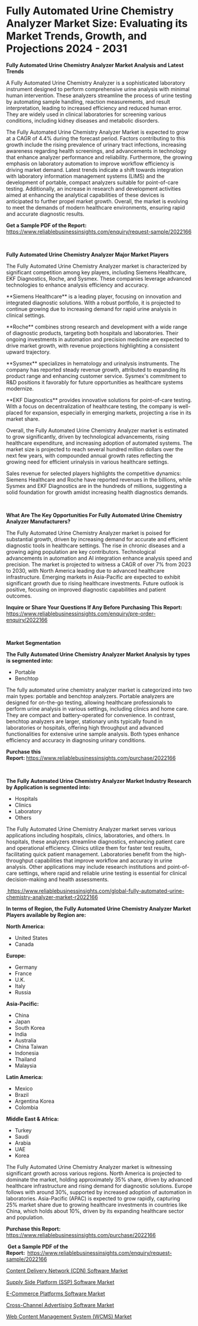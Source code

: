 <p><h1>Fully Automated Urine Chemistry Analyzer Market Size: Evaluating its Market Trends, Growth, and Projections 2024 - 2031</h1></p><p><strong>Fully Automated Urine Chemistry Analyzer Market Analysis and Latest Trends</strong></p>
<p><p>A Fully Automated Urine Chemistry Analyzer is a sophisticated laboratory instrument designed to perform comprehensive urine analysis with minimal human intervention. These analyzers streamline the process of urine testing by automating sample handling, reaction measurements, and result interpretation, leading to increased efficiency and reduced human error. They are widely used in clinical laboratories for screening various conditions, including kidney diseases and metabolic disorders.</p><p>The Fully Automated Urine Chemistry Analyzer Market is expected to grow at a CAGR of 4.4% during the forecast period. Factors contributing to this growth include the rising prevalence of urinary tract infections, increasing awareness regarding health screenings, and advancements in technology that enhance analyzer performance and reliability. Furthermore, the growing emphasis on laboratory automation to improve workflow efficiency is driving market demand. Latest trends indicate a shift towards integration with laboratory information management systems (LIMS) and the development of portable, compact analyzers suitable for point-of-care testing. Additionally, an increase in research and development activities aimed at enhancing the analytical capabilities of these devices is anticipated to further propel market growth. Overall, the market is evolving to meet the demands of modern healthcare environments, ensuring rapid and accurate diagnostic results.</p></p>
<p><strong>Get a Sample PDF of the Report:&nbsp;</strong> <a href="https://www.reliablebusinessinsights.com/enquiry/request-sample/2022166?utm_campaign=1611&utm_medium=2&utm_source=Github&utm_content=ia&utm_term=28102024&utm_id=fully-automated-urine-chemistry-analyzer">https://www.reliablebusinessinsights.com/enquiry/request-sample/2022166</a></p>
<p>&nbsp;</p>
<p><strong>Fully Automated Urine Chemistry Analyzer Major Market Players</strong></p>
<p><p>The Fully Automated Urine Chemistry Analyzer market is characterized by significant competition among key players, including Siemens Healthcare, EKF Diagnostics, Roche, and Sysmex. These companies leverage advanced technologies to enhance analysis efficiency and accuracy.</p><p>**Siemens Healthcare** is a leading player, focusing on innovation and integrated diagnostic solutions. With a robust portfolio, it is projected to continue growing due to increasing demand for rapid urine analysis in clinical settings.</p><p>**Roche** combines strong research and development with a wide range of diagnostic products, targeting both hospitals and laboratories. Their ongoing investments in automation and precision medicine are expected to drive market growth, with revenue projections highlighting a consistent upward trajectory.</p><p>**Sysmex** specializes in hematology and urinalysis instruments. The company has reported steady revenue growth, attributed to expanding its product range and enhancing customer service. Sysmex's commitment to R&D positions it favorably for future opportunities as healthcare systems modernize.</p><p>**EKF Diagnostics** provides innovative solutions for point-of-care testing. With a focus on decentralization of healthcare testing, the company is well-placed for expansion, especially in emerging markets, projecting a rise in its market share.</p><p>Overall, the Fully Automated Urine Chemistry Analyzer market is estimated to grow significantly, driven by technological advancements, rising healthcare expenditure, and increasing adoption of automated systems. The market size is projected to reach several hundred million dollars over the next few years, with compounded annual growth rates reflecting the growing need for efficient urinalysis in various healthcare settings.</p><p>Sales revenue for selected players highlights the competitive dynamics: Siemens Healthcare and Roche have reported revenues in the billions, while Sysmex and EKF Diagnostics are in the hundreds of millions, suggesting a solid foundation for growth amidst increasing health diagnostics demands.</p></p>
<p>&nbsp;</p>
<p><strong>What Are The Key Opportunities For Fully Automated Urine Chemistry Analyzer Manufacturers?</strong></p>
<p><p>The Fully Automated Urine Chemistry Analyzer market is poised for substantial growth, driven by increasing demand for accurate and efficient diagnostic tools in healthcare settings. The rise in chronic diseases and a growing aging population are key contributors. Technological advancements in automation and AI integration enhance analysis speed and precision. The market is projected to witness a CAGR of over 7% from 2023 to 2030, with North America leading due to advanced healthcare infrastructure. Emerging markets in Asia-Pacific are expected to exhibit significant growth due to rising healthcare investments. Future outlook is positive, focusing on improved diagnostic capabilities and patient outcomes.</p></p>
<p><strong>Inquire or Share Your Questions If Any Before Purchasing This Report:</strong> <a href="https://www.reliablebusinessinsights.com/enquiry/pre-order-enquiry/2022166?utm_campaign=1611&utm_medium=2&utm_source=Github&utm_content=ia&utm_term=28102024&utm_id=fully-automated-urine-chemistry-analyzer">https://www.reliablebusinessinsights.com/enquiry/pre-order-enquiry/2022166</a></p>
<p>&nbsp;</p>
<p><strong>Market Segmentation</strong></p>
<p><strong>The Fully Automated Urine Chemistry Analyzer Market Analysis by types is segmented into:</strong></p>
<p><ul><li>Portable</li><li>Benchtop</li></ul></p>
<p><p>The fully automated urine chemistry analyzer market is categorized into two main types: portable and benchtop analyzers. Portable analyzers are designed for on-the-go testing, allowing healthcare professionals to perform urine analysis in various settings, including clinics and home care. They are compact and battery-operated for convenience. In contrast, benchtop analyzers are larger, stationary units typically found in laboratories or hospitals, offering high throughput and advanced functionalities for extensive urine sample analysis. Both types enhance efficiency and accuracy in diagnosing urinary conditions.</p></p>
<p><strong>Purchase this Report:&nbsp;</strong><a href="https://www.reliablebusinessinsights.com/purchase/2022166?utm_campaign=1611&utm_medium=2&utm_source=Github&utm_content=ia&utm_term=28102024&utm_id=fully-automated-urine-chemistry-analyzer">https://www.reliablebusinessinsights.com/purchase/2022166</a></p>
<p>&nbsp;</p>
<p><strong>The Fully Automated Urine Chemistry Analyzer Market Industry Research by Application is segmented into:</strong></p>
<p><ul><li>Hospitals</li><li>Clinics</li><li>Laboratory</li><li>Others</li></ul></p>
<p><p>The Fully Automated Urine Chemistry Analyzer market serves various applications including hospitals, clinics, laboratories, and others. In hospitals, these analyzers streamline diagnostics, enhancing patient care and operational efficiency. Clinics utilize them for faster test results, facilitating quick patient management. Laboratories benefit from the high-throughput capabilities that improve workflow and accuracy in urine analysis. Other applications may include research institutions and point-of-care settings, where rapid and reliable urine testing is essential for clinical decision-making and health assessments.</p></p>
<p><a href="https://www.reliablebusinessinsights.com/global-fully-automated-urine-chemistry-analyzer-market-r2022166?utm_campaign=1611&utm_medium=2&utm_source=Github&utm_content=ia&utm_term=28102024&utm_id=fully-automated-urine-chemistry-analyzer">&nbsp;https://www.reliablebusinessinsights.com/global-fully-automated-urine-chemistry-analyzer-market-r2022166</a></p>
<p><strong>In terms of Region, the Fully Automated Urine Chemistry Analyzer Market Players available by Region are:</strong></p>
<p>
    <p> <strong> North America: </strong>
        <ul>
            <li>United States</li>
            <li>Canada</li>
        </ul>
        </p> 
    <p> <strong> Europe: </strong>
        <ul>
            <li>Germany</li>
            <li>France</li>
            <li>U.K.</li>
            <li>Italy</li>
            <li>Russia</li>
        </ul>
        </p> 
    <p> <strong> Asia-Pacific: </strong>
        <ul>
            <li>China</li>
            <li>Japan</li>
            <li>South Korea</li>
            <li>India</li>
            <li>Australia</li>
            <li>China Taiwan</li>
            <li>Indonesia</li>
            <li>Thailand</li>
            <li>Malaysia</li>
        </ul>
        </p> 
    <p> <strong> Latin America: </strong>
        <ul>
            <li>Mexico</li>
            <li>Brazil</li>
            <li>Argentina Korea</li>
            <li>Colombia</li>
        </ul>
        </p> 
    <p> <strong> Middle East & Africa: </strong>
        <ul>
            <li>Turkey</li>
            <li>Saudi</li>
            <li>Arabia</li>
            <li>UAE</li>
            <li>Korea</li>
        </ul>
    </p>
    </p>
<p><p>The Fully Automated Urine Chemistry Analyzer market is witnessing significant growth across various regions. North America is projected to dominate the market, holding approximately 35% share, driven by advanced healthcare infrastructure and rising demand for diagnostic solutions. Europe follows with around 30%, supported by increased adoption of automation in laboratories. Asia-Pacific (APAC) is expected to grow rapidly, capturing 25% market share due to growing healthcare investments in countries like China, which holds about 10%, driven by its expanding healthcare sector and population.</p></p>
<p><strong>Purchase this Report: </strong><a href="https://www.reliablebusinessinsights.com/purchase/2022166?utm_campaign=1611&utm_medium=2&utm_source=Github&utm_content=ia&utm_term=28102024&utm_id=fully-automated-urine-chemistry-analyzer">https://www.reliablebusinessinsights.com/purchase/2022166</a></p>
<p>&nbsp;<strong>Get a Sample PDF of the Report:&nbsp;&nbsp;</strong><a href="https://www.reliablebusinessinsights.com/enquiry/request-sample/2022166?utm_campaign=1611&utm_medium=2&utm_source=Github&utm_content=ia&utm_term=28102024&utm_id=fully-automated-urine-chemistry-analyzer">https://www.reliablebusinessinsights.com/enquiry/request-sample/2022166</a></p>
<p><strong></strong></p>
<p><p><a href="https://www.linkedin.com/pulse/content-delivery-network-cdn-software-market-global-f5nwe?utm_campaign=1611&utm_medium=2&utm_source=Github&utm_content=ia&utm_term=28102024&utm_id=fully-automated-urine-chemistry-analyzer">Content Delivery Network (CDN) Software Market</a></p><p><a href="https://www.linkedin.com/pulse/global-supply-side-platform-ssp-software-market-analysis-v0nwe?utm_campaign=1611&utm_medium=2&utm_source=Github&utm_content=ia&utm_term=28102024&utm_id=fully-automated-urine-chemistry-analyzer">Supply Side Platform (SSP) Software Market</a></p><p><a href="https://www.linkedin.com/pulse/future-ready-strategic-insights-global-e-commerce-platforms-nente?utm_campaign=1611&utm_medium=2&utm_source=Github&utm_content=ia&utm_term=28102024&utm_id=fully-automated-urine-chemistry-analyzer">E-Commerce Platforms Software Market</a></p><p><a href="https://www.linkedin.com/pulse/cross-channel-advertising-software-market-essentials-sxede?utm_campaign=1611&utm_medium=2&utm_source=Github&utm_content=ia&utm_term=28102024&utm_id=fully-automated-urine-chemistry-analyzer">Cross-Channel Advertising Software Market</a></p><p><a href="https://www.linkedin.com/pulse/analyzing-global-web-content-management-system-wcms-o1pce?utm_campaign=1611&utm_medium=2&utm_source=Github&utm_content=ia&utm_term=28102024&utm_id=fully-automated-urine-chemistry-analyzer">Web Content Management System (WCMS) Market</a></p></p>